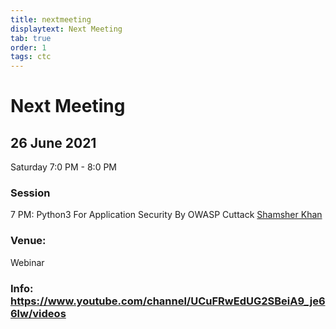 ```yaml
---
title: nextmeeting
displaytext: Next Meeting
tab: true
order: 1
tags: ctc
---
```


# **Next Meeting**

## 26 June 2021

Saturday 7:0 PM - 8:0 PM


### **Session**

  7 PM: Python3 For Application Security By OWASP Cuttack [Shamsher Khan](shamsher.khan.7362@gmail.com)


### **Venue:**

Webinar 

### Info: https://www.youtube.com/channel/UCuFRwEdUG2SBeiA9_je66lw/videos
